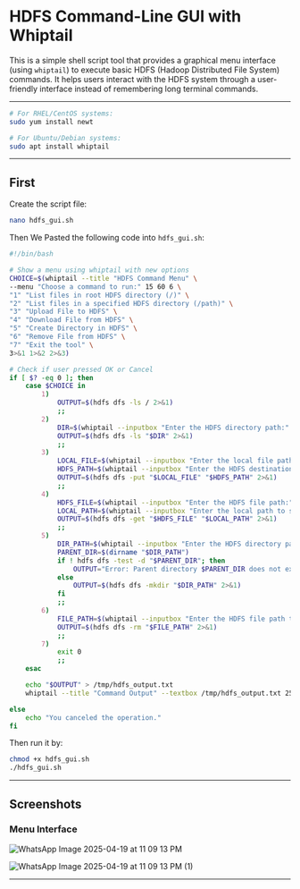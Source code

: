 
# HDFS Command-Line GUI with Whiptail

This is a simple shell script tool that provides a graphical menu interface (using `whiptail`) to execute basic HDFS (Hadoop Distributed File System) commands. It helps users interact with the HDFS system through a user-friendly interface instead of remembering long terminal commands.

---

```bash
# For RHEL/CentOS systems:
sudo yum install newt

# For Ubuntu/Debian systems:
sudo apt install whiptail
```

---

## First

Create the script file:

```bash
nano hdfs_gui.sh
```

Then We Pasted the following code into `hdfs_gui.sh`:

```bash
#!/bin/bash

# Show a menu using whiptail with new options
CHOICE=$(whiptail --title "HDFS Command Menu" \
--menu "Choose a command to run:" 15 60 6 \
"1" "List files in root HDFS directory (/)" \
"2" "List files in a specified HDFS directory (/path)" \
"3" "Upload File to HDFS" \
"4" "Download File from HDFS" \
"5" "Create Directory in HDFS" \
"6" "Remove File from HDFS" \
"7" "Exit the tool" \
3>&1 1>&2 2>&3)

# Check if user pressed OK or Cancel
if [ $? -eq 0 ]; then
    case $CHOICE in
        1)
            OUTPUT=$(hdfs dfs -ls / 2>&1)
            ;;
        2)
            DIR=$(whiptail --inputbox "Enter the HDFS directory path:" 10 60 "/" 3>&1 1>&2 2>&3)
            OUTPUT=$(hdfs dfs -ls "$DIR" 2>&1)
            ;;
        3)
            LOCAL_FILE=$(whiptail --inputbox "Enter the local file path:" 10 60 "" 3>&1 1>&2 2>&3)
            HDFS_PATH=$(whiptail --inputbox "Enter the HDFS destination path:" 10 60 "/" 3>&1 1>&2 2>&3)
            OUTPUT=$(hdfs dfs -put "$LOCAL_FILE" "$HDFS_PATH" 2>&1)
            ;;
        4)
            HDFS_FILE=$(whiptail --inputbox "Enter the HDFS file path:" 10 60 "/" 3>&1 1>&2 2>&3)
            LOCAL_PATH=$(whiptail --inputbox "Enter the local path to save the file:" 10 60 "." 3>&1 1>&2 2>&3)
            OUTPUT=$(hdfs dfs -get "$HDFS_FILE" "$LOCAL_PATH" 2>&1)
            ;;
        5)
            DIR_PATH=$(whiptail --inputbox "Enter the HDFS directory path to create:" 10 60 "/" 3>&1 1>&2 2>&3)
            PARENT_DIR=$(dirname "$DIR_PATH")
            if ! hdfs dfs -test -d "$PARENT_DIR"; then
                OUTPUT="Error: Parent directory $PARENT_DIR does not exist."
            else
                OUTPUT=$(hdfs dfs -mkdir "$DIR_PATH" 2>&1)
            fi
            ;;
        6)
            FILE_PATH=$(whiptail --inputbox "Enter the HDFS file path to remove:" 10 60 "/" 3>&1 1>&2 2>&3)
            OUTPUT=$(hdfs dfs -rm "$FILE_PATH" 2>&1)
            ;;
        7)
            exit 0
            ;;
    esac

    echo "$OUTPUT" > /tmp/hdfs_output.txt
    whiptail --title "Command Output" --textbox /tmp/hdfs_output.txt 25 80

else
    echo "You canceled the operation."
fi
```

Then run it by:

```bash
chmod +x hdfs_gui.sh
./hdfs_gui.sh
```

---

## Screenshots

### Menu Interface

![WhatsApp Image 2025-04-19 at 11 09 13 PM](https://github.com/user-attachments/assets/db9227d5-e80f-4998-b037-652a8eff5326)



![WhatsApp Image 2025-04-19 at 11 09 13 PM (1)](https://github.com/user-attachments/assets/b9ebf7e6-e2a3-46ca-9b54-585e450d3526)

---



